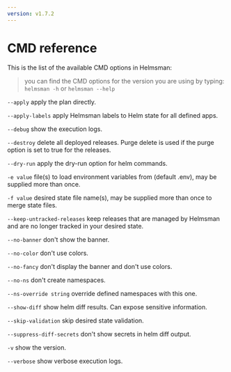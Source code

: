 ```yaml
---
version: v1.7.2
---
```


# CMD reference

This is the list of the available CMD options in Helmsman:

> you can find the CMD options for the version you are using by typing: `helmsman -h` or `helmsman --help`

  `--apply`
        apply the plan directly.
        
  `--apply-labels`
        apply Helmsman labels to Helm state for all defined apps.
        
  `--debug`
        show the execution logs.
        
  `--destroy`
        delete all deployed releases. Purge delete is used if the purge option is set to true for the releases.
        
  `--dry-run`
        apply the dry-run option for helm commands.
        
  `-e value`
        file(s) to load environment variables from (default .env), may be supplied more than once.
        
  `-f value`
        desired state file name(s), may be supplied more than once to merge state files.
        
  `--keep-untracked-releases`
        keep releases that are managed by Helmsman and are no longer tracked in your desired state.
        
  `--no-banner`
        don't show the banner.
        
  `--no-color`
        don't use colors.
        
  `--no-fancy`
        don't display the banner and don't use colors.
        
  `--no-ns`
        don't create namespaces.
        
  `--ns-override string`
        override defined namespaces with this one.
        
  `--show-diff`
        show helm diff results. Can expose sensitive information.
        
  `--skip-validation`
        skip desired state validation.
        
  `--suppress-diff-secrets`
        don't show secrets in helm diff output.
        
  `-v`    show the version.
        
  `--verbose`
        show verbose execution logs.
